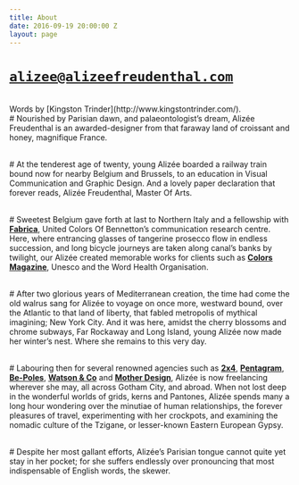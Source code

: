 ```yaml
---
title: About
date: 2016-09-19 20:00:00 Z
layout: page
---
```


# [`alizee@alizeefreudenthal.com`](mailto:alizee@alizeefreudenthal.com)

<br>
Words by [Kingston Trinder](http://www.kingstontrinder.com/).

<br>
# Nourished by Parisian dawn, and palaeontologist’s dream,  Alizée Freudenthal is an awarded-designer from that faraway land of croissant and honey, magnifique France.

<br># At the tenderest age of twenty, young Alizée boarded a railway train bound now for nearby Belgium and Brussels, to an education in Visual Communication and Graphic Design. And a lovely paper declaration that forever reads, Alizée Freudenthal, Master Of Arts.    

<br># Sweetest Belgium gave forth at last to Northern Italy and a fellowship with [**Fabrica**](http://www.fabrica.it/), United Colors Of Bennetton’s communication research centre. Here, where entrancing glasses of tangerine prosecco flow in endless succession, and long bicycle journeys are taken along canal’s banks by twilight, our Alizée created memorable works for clients such as **[Colors Magazine](http://www.colorsmagazine.com/)**, Unesco and the Word Health Organisation. 

<br># After two glorious years of Mediterranean creation, the time had come the old walrus sang for Alizée to voyage on once more, westward bound, over the Atlantic to that land of liberty, that fabled metropolis of mythical imagining; New York City. And it was here, amidst the cherry blossoms and chrome subways, Far Rockaway and Long Island,  young  Alizée now made her winter’s nest. Where she remains to this very day.   

<br># Labouring then for several renowned agencies such as [**2x4**](http://2x4.org/), [**Pentagram**](http://www.pentagram.com/#/home), [**Be-Poles**](http://be-poles.com/en/), [**Watson & Co**](http://www.watsonnyc.com/) and [**Mother Design**](http://www.motherdesign.com/), Alizée is now freelancing wherever she may, all across Gotham City, and abroad. When not lost deep in the wonderful worlds of grids, kerns and Pantones, Alizée spends many a long hour wondering over the minutiae of human relationships, the forever pleasures of travel, experimenting with her crockpots, and examining the nomadic culture of the Tzigane, or lesser-known Eastern European Gypsy.

<br># Despite her most gallant efforts, Alizée’s Parisian tongue cannot quite yet stay in her pocket; for she suffers endlessly over pronouncing that most indispensable of English words, the skewer.
